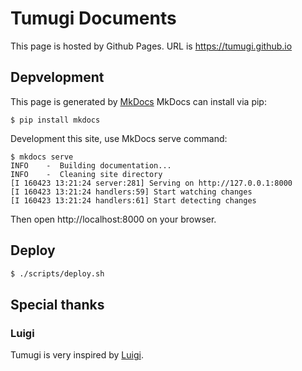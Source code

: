 # Tumugi Documents

This page is hosted by Github Pages.
URL is https://tumugi.github.io

## Depvelopment

This page is generated by [MkDocs](http://www.mkdocs.org/)
MkDocs can install via pip:

```
$ pip install mkdocs
```

Development this site, use MkDocs serve command:

```
$ mkdocs serve
INFO    -  Building documentation...
INFO    -  Cleaning site directory
[I 160423 13:21:24 server:281] Serving on http://127.0.0.1:8000
[I 160423 13:21:24 handlers:59] Start watching changes
[I 160423 13:21:24 handlers:61] Start detecting changes
```

Then open http://localhost:8000 on your browser.

## Deploy

```sh
$ ./scripts/deploy.sh
```

## Special thanks

### Luigi

Tumugi is very inspired by [Luigi](https://github.com/spotify/luigi).
